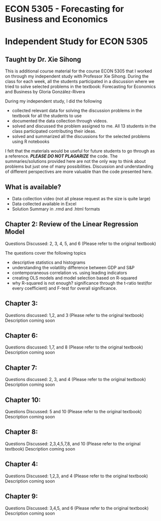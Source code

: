 # ECON 5305 - Forecasting for Business and Economics
# Independent Study for ECON 5305
## Taught by Dr. Xie Sihong

This is additional course material for the course ECON 5305 that I worked on through my independent study with Professor Xie Sihong.
During the class for each week, all the students participated in a discussion where we tried to solve selected problems in the textbook: Forecasting for Economics and Business by Gloria González-Rivera

During my independent study, I did the following

- collected relevant data for solving the discussion problems in the textbook for all the students to use
- documented the data collection through videos.
- solved and discussed the problem assigned to me. All 13 students in the class participated contributing their ideas.
- solved and summarized all the discussions for the selected problems using R notebooks

I felt that the materials would be useful for future students to go through as a reference. **_PLEASE DO NOT PLAGARIZE_** the code. The summaries/solutions provided here are not the only way to think about problems but just one of many possibilities. Discussion and understanding of different perspectives are more valuable than the code presented here.

## What is available?
- Data collection video (not all please request as the size is quite large)
- Data collected available in Excel
- Solution Summary in .rmd and .html formats

## Chapter 2: Review of the Linear Regression Model
        
Questions Discussed: 2, 3, 4, 5, and 6 (Please refer to the original textbook)

The questions cover the following topics
- descriptive statistics and histograms
- understanding the volatility difference between GDP and S&P 
- contemporaneous correlation vs. using leading indicators
- creating OLS models and model selection based on R-squared
- why R-squared is not enough? significance through the t-ratio test(for every coefficient) and F-test for overall significance.


## Chapter 3:
Questions discussed: 1,2, and 3 (Please refer to the original textbook)
Description coming soon

## Chapter 6:
Questions discussed: 1,7, and 8 (Please refer to the original textbook)
Description coming soon

## Chapter 7:
Questions discussed: 2, 3, and 4 (Please refer to the original textbook)
Description coming soon

## Chapter 10:
Questions Discussed: 5 and 10 (Please refer to the original textbook)
Description coming soon

## Chapter 8:
Questions Discussed: 2,3,4,5,7,8, and 10 (Please refer to the original textbook)
Description coming soon

## Chapter 4:
Questions Discussed: 1,2,3, and 4 (Please refer to the original textbook)
Description coming soon

## Chapter 9:
Questions Discussed: 3,4,5, and 6 (Please refer to the original textbook)
Description coming soon



